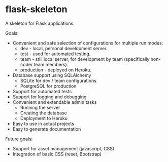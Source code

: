 flask-skeleton
==============

A skeleton for Flask applications.

Goals:
* Convenient and safe selection of configurations for multiple run modes:
    * dev        - local, personal development server.
    * test       - used for automated testing.
    * team       - still local server, for development by team (specifically non-coder team members).
    * production - deployed on Heroku.
* Database support using SQLAlchemy
	* SQLite for dev / team configurations
	* PostgreSQL for production
* Support for automated tests
* Support for logging and debugging
* Convenient and extendable admin tasks
	* Running the server
	* Creating the database
	* Deployment to Heroku
* Easy to use in actual projects
* Easy to generate documentation

Future goals:
* Support for asset management (javascript, CSS)
* Integration of basic CSS (reset, Bootstrap)
